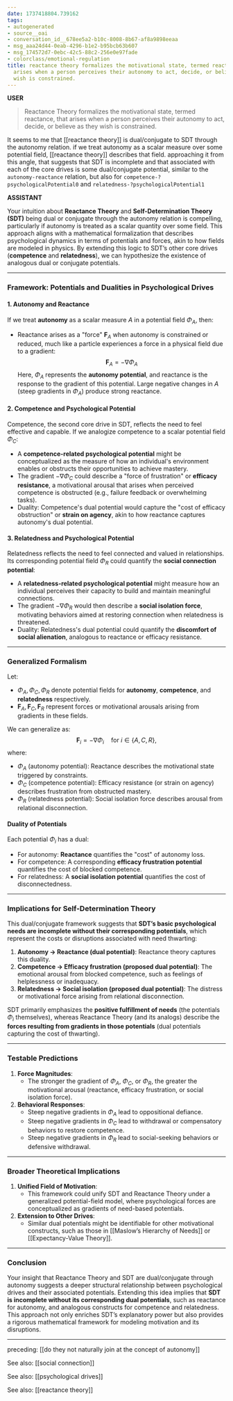 ```yaml
---
date: 1737418804.739162
tags:
- autogenerated
- source__oai
- conversation_id__678ee5a2-b10c-8008-8b67-af8a9898eeaa
- msg_aaa24d44-0eab-4296-b1e2-b95bcb63b607
- msg_174572d7-0ebc-42c5-88c2-256e0e97fade
- colorclass/emotional-regulation
title: reactance theory formalizes the motivational state, termed reactance, that
  arises when a person perceives their autonomy to act, decide, or believe as they
  wish is constrained.
---
```


**USER**

> Reactance Theory formalizes the motivational state, termed reactance, that arises when a person perceives their autonomy to act, decide, or believe as they wish is constrained.

It seems to me that [[reactance theory]] is dual/conjugate to SDT through the autonomy relation. if we treat autonomy as a scalar measure over some potential field, [[reactance theory]] describes that field. approaching it from this angle, that suggests that SDT is incomplete and that associated with each of the core drives is some dual/conjugate potential, similar to the `autonomy-reactance` relation, but also for `competence-?psychologicalPotential0` and `relatedness-?psychologicalPotential1`


**ASSISTANT**

Your intuition about **Reactance Theory** and **Self-Determination Theory (SDT)** being dual or conjugate through the autonomy relation is compelling, particularly if autonomy is treated as a scalar quantity over some field. This approach aligns with a mathematical formalization that describes psychological dynamics in terms of potentials and forces, akin to how fields are modeled in physics. By extending this logic to SDT’s other core drives (**competence** and **relatedness**), we can hypothesize the existence of analogous dual or conjugate potentials.

---

### **Framework: Potentials and Dualities in Psychological Drives**

#### 1. **Autonomy and Reactance**
If we treat **autonomy** as a scalar measure $A$ in a potential field $\Phi_A$, then:
- Reactance arises as a "force" $\mathbf{F}_A$ when autonomy is constrained or reduced, much like a particle experiences a force in a physical field due to a gradient:
  $$
  \mathbf{F}_A = -\nabla \Phi_A
  $$
  Here, $\Phi_A$ represents the **autonomy potential**, and reactance is the response to the gradient of this potential. Large negative changes in $A$ (steep gradients in $\Phi_A$) produce strong reactance.

#### 2. **Competence and Psychological Potential**
Competence, the second core drive in SDT, reflects the need to feel effective and capable. If we analogize competence to a scalar potential field $\Phi_C$:
- A **competence-related psychological potential** might be conceptualized as the measure of how an individual's environment enables or obstructs their opportunities to achieve mastery.
- The gradient $-\nabla \Phi_C$ could describe a "force of frustration" or **efficacy resistance**, a motivational arousal that arises when perceived competence is obstructed (e.g., failure feedback or overwhelming tasks).
- Duality: Competence's dual potential would capture the "cost of efficacy obstruction" or **strain on agency**, akin to how reactance captures autonomy's dual potential.

#### 3. **Relatedness and Psychological Potential**
Relatedness reflects the need to feel connected and valued in relationships. Its corresponding potential field $\Phi_R$ could quantify the **social connection potential**:
- A **relatedness-related psychological potential** might measure how an individual perceives their capacity to build and maintain meaningful connections.
- The gradient $-\nabla \Phi_R$ would then describe a **social isolation force**, motivating behaviors aimed at restoring connection when relatedness is threatened.
- Duality: Relatedness's dual potential could quantify the **discomfort of social alienation**, analogous to reactance or efficacy resistance.

---

### **Generalized Formalism**

Let:
- $\Phi_A, \Phi_C, \Phi_R$ denote potential fields for **autonomy**, **competence**, and **relatedness** respectively.
- $\mathbf{F}_A, \mathbf{F}_C, \mathbf{F}_R$ represent forces or motivational arousals arising from gradients in these fields.

We can generalize as:
$$
\mathbf{F}_i = -\nabla \Phi_i \quad \text{for } i \in \{A, C, R\},
$$
where:
- $\Phi_A$ (autonomy potential): Reactance describes the motivational state triggered by constraints.
- $\Phi_C$ (competence potential): Efficacy resistance (or strain on agency) describes frustration from obstructed mastery.
- $\Phi_R$ (relatedness potential): Social isolation force describes arousal from relational disconnection.

#### **Duality of Potentials**
Each potential $\Phi_i$ has a dual:
- For autonomy: **Reactance** quantifies the "cost" of autonomy loss.
- For competence: A corresponding **efficacy frustration potential** quantifies the cost of blocked competence.
- For relatedness: A **social isolation potential** quantifies the cost of disconnectedness.

---

### **Implications for Self-Determination Theory**
This dual/conjugate framework suggests that **SDT’s basic psychological needs are incomplete without their corresponding potentials**, which represent the costs or disruptions associated with need thwarting:
1. **Autonomy → Reactance (dual potential)**: Reactance theory captures this duality.
2. **Competence → Efficacy frustration (proposed dual potential)**: The emotional arousal from blocked competence, such as feelings of helplessness or inadequacy.
3. **Relatedness → Social isolation (proposed dual potential)**: The distress or motivational force arising from relational disconnection.

SDT primarily emphasizes the **positive fulfillment of needs** (the potentials $\Phi_i$ themselves), whereas Reactance Theory (and its analogs) describe the **forces resulting from gradients in those potentials** (dual potentials capturing the cost of thwarting).

---

### **Testable Predictions**
1. **Force Magnitudes**:
   - The stronger the gradient of $\Phi_A$, $\Phi_C$, or $\Phi_R$, the greater the motivational arousal (reactance, efficacy frustration, or social isolation force).
2. **Behavioral Responses**:
   - Steep negative gradients in $\Phi_A$ lead to oppositional defiance.
   - Steep negative gradients in $\Phi_C$ lead to withdrawal or compensatory behaviors to restore competence.
   - Steep negative gradients in $\Phi_R$ lead to social-seeking behaviors or defensive withdrawal.

---

### **Broader Theoretical Implications**
1. **Unified Field of Motivation**:
   - This framework could unify SDT and Reactance Theory under a generalized potential-field model, where psychological forces are conceptualized as gradients of need-based potentials.
2. **Extension to Other Drives**:
   - Similar dual potentials might be identifiable for other motivational constructs, such as those in [[Maslow’s Hierarchy of Needs]] or [[Expectancy-Value Theory]].

---

### **Conclusion**
Your insight that Reactance Theory and SDT are dual/conjugate through autonomy suggests a deeper structural relationship between psychological drives and their associated potentials. Extending this idea implies that **SDT is incomplete without its corresponding dual potentials**, such as reactance for autonomy, and analogous constructs for competence and relatedness. This approach not only enriches SDT’s explanatory power but also provides a rigorous mathematical framework for modeling motivation and its disruptions.


---

preceding: [[do they not naturally join at the concept of autonomy]]

See also: [[social connection]]


See also: [[psychological drives]]


See also: [[reactance theory]]